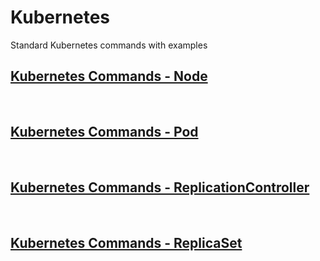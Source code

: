 # Kubernetes

Standard Kubernetes commands with examples

## [Kubernetes Commands - Node](README-NODE.md)

<br/>

## [Kubernetes Commands - Pod](README-POD.md)

<br/>

## [Kubernetes Commands - ReplicationController](README-RC.md)

<br/>

## [Kubernetes Commands - ReplicaSet](README-RS.md)

<br/>
<br/>
